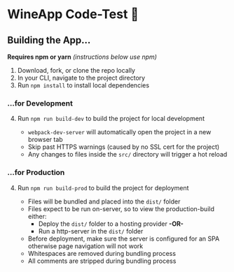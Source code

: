 # WineApp Code-Test 🍷

## Building the App...

**Requires npm or yarn** _(instructions below use npm)_

1. Download, fork, or clone the repo locally
2. In your CLI, navigate to the project directory
3. Run `npm install` to install local dependencies

### ...for Development

4. Run `npm run build-dev` to build the project for local development

	- `webpack-dev-server` will automatically open the project in a new browser tab
	- Skip past HTTPS warnings (caused by no SSL cert for the project)
	- Any changes to files inside the `src/` directory will trigger a hot reload

### ...for Production


4. Run `npm run build-prod` to build the project for deployment

	- Files will be bundled and placed into the `dist/` folder
	- Files expect to be run on-server, so to view the production-build either:
		- Deploy the `dist/` folder to a hosting provider
			**-OR-**
		- Run a http-server in the `dist/` folder
	- Before deployment, make sure the server is configured for an SPA otherwise page navigation will not work
	- Whitespaces are removed during bundling process
	- All comments are stripped during bundling process

	

